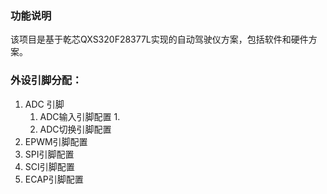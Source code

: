 ### 功能说明
该项目是基于乾芯QXS320F28377L实现的自动驾驶仪方案，包括软件和硬件方案。
### 外设引脚分配：
1. ADC 引脚
	1. ADC输入引脚配置
		1. 
	2. ADC切换引脚配置
2. EPWM引脚配置
3. SPI引脚配置
4. SCI引脚配置
5. ECAP引脚配置

